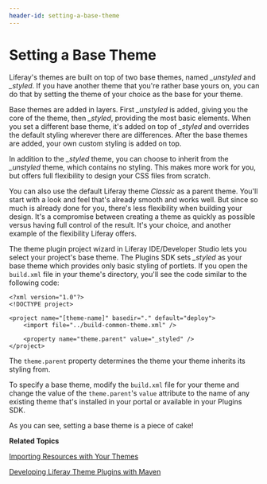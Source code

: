 ```yaml
---
header-id: setting-a-base-theme
---
```


# Setting a Base Theme

Liferay's themes are built on top of two base themes, named *_unstyled* and
*_styled*. If you have another theme that you're rather base yours on, you can
do that by setting the theme of your choice as the base for your theme. 

Base themes are added in layers. First *_unstyled* is added, giving you the core
of the theme, then *_styled*, providing the most basic elements. When you set a
different base theme, it's added on top of *_styled* and overrides the default
styling wherever there are differences. After the base themes are added, your
own custom styling is added on top. 

In addition to the *_styled* theme, you can choose to inherit from the
*_unstyled* theme, which contains no styling. This makes more work for you, but
offers full flexibility to design your CSS files from scratch. 

You can also use the default Liferay theme *Classic* as a parent theme. You'll
start with a look and feel that's already smooth and works well. But since so
much is already done for you, there's less flexibility when building your
design. It's a compromise between creating a theme as quickly as possible versus
having full control of the result. It's your choice, and another example of the
flexibility Liferay offers.

The theme plugin project wizard in Liferay IDE/Developer Studio lets you select
your project's base theme. The Plugins SDK sets *_styled* as your base theme
which provides only basic styling of portlets. If you open the `build.xml` file
in your theme's directory, you'll see the code similar to the following code: 

	<?xml version="1.0"?>
	<!DOCTYPE project>

	<project name="[theme-name]" basedir="." default="deploy">
		<import file="../build-common-theme.xml" />

		<property name="theme.parent" value="_styled" />
	</project>

The `theme.parent` property determines the theme your theme inherits its styling
from. 

To specify a base theme, modify the `build.xml` file for your theme and change
the value of the `theme.parent`'s `value` attribute to the name of any existing
theme that's installed in your portal or available in your Plugins SDK. 

As you can see, setting a base theme is a piece of cake!

**Related Topics**

[Importing Resources with Your Themes](/docs/6-2/tutorials/-/knowledge_base/t/importing-resources-with-your-themes)

[Developing Liferay Theme Plugins with Maven](/docs/6-2/tutorials/-/knowledge_base/t/developing-liferay-theme-plugins-with-maven)
